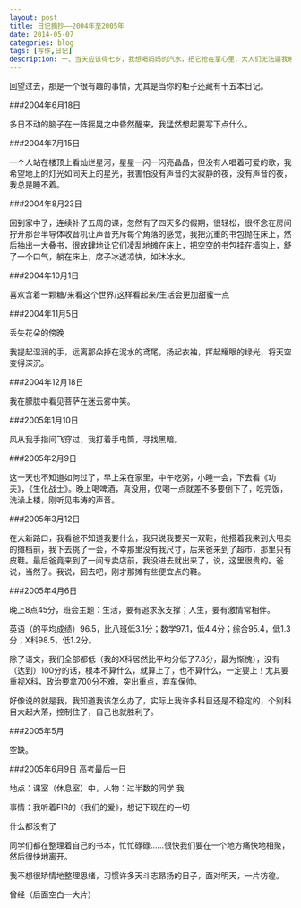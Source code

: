 ```yaml
---
layout: post
title: 日记摘抄——2004年至2005年
date: 2014-05-07
categories: blog
tags: [写作,日记]
description: 一、当天应该得七岁，我想喝妈妈的汽水，把它抢在掌心里，大人们无法逼我睡。二、一闪一闪小星星，开开心心的唱诗，但为何一毕业才知，一世我也要考试。——杨千嬅《小星星》
---
```



回望过去，那是一个很有趣的事情，尤其是当你的柜子还藏有十五本日记。

###2004年6月18日

多日不动的脑子在一阵摇晃之中昏然醒来，我猛然想起要写下点什么。

###2004年7月15日

一个人站在楼顶上看灿烂星河，星星一闪一闪亮晶晶，但没有人唱着可爱的歌，我希望地上的灯光如同天上的星光，我害怕没有声音的太寂静的夜，没有声音的夜，我总是睡不着。

###2004年8月23日

回到家中了，连续补了五周的课，忽然有了四天多的假期，很轻松，很怀念在房间拧开那台半导体收音机让声音充斥每个角落的感觉，我把沉重的书包抛在床上，然后抽出一大叠书，很放肆地让它们凌乱地摊在床上，把空空的书包挂在墙钩上，舒了一个口气，躺在床上，席子冰透凉快，如沐冰水。

###2004年10月1日

喜欢含着一颗糖/来看这个世界/这样看起来/生活会更加甜蜜一点

###2004年11月5日

丢失花朵的傍晚

我提起湿润的手，远离那朵掉在泥水的鸢尾，扬起衣袖，挥起耀眼的绿光，将天空变得深沉。

###2004年12月18日

我在朦胧中看见菩萨在迷云雾中笑。

###2005年1月10日

风从我手指间飞穿过，我打着手电筒，寻找黑暗。

###2005年2月9日

这一天也不知道如何过了，早上呆在家里，中午吃粥，小睡一会，下去看《功夫》，《生化战士》。晚上喝啤酒，真没用，仅喝一点就差不多要倒下了，吃完饭，洗澡上楼，刚听见韦涛的声音。

###2005年3月12日

在大新路口，我看爸不知道我要什么，我只说我要买一双鞋，他搭着我来到大甩卖的摊档前，我下去挑了一会，不幸那里没有我尺寸，后来爸来到了超市，那里只有皮鞋。最后爸竟来到了一间专卖店前，我没进去就出来了，说，这里很贵的。爸说，当然了。我说，回去吧，刚才那摊有些便宜点的鞋。

###2005年4月6日

晚上8点45分，班会主题：生活，要有追求永支撑；人生，要有激情常相伴。

英语（的平均成绩）96.5，比八班低3.1分；数学97.1，低4.4分；综合95.4，低1.3分；X科98.5，低1.2分。

除了语文，我们全部都低（我的X科居然比平均分低了7.8分，最为惭愧），没有（达到）100分的话，根本不算什么，就算上了，也不算什么，一定要上！尤其要重视X科，政治要拿700分不难，突出重点，弃车保帅。

好像说的就是我，我知道我该怎么办了，实际上我许多科目还是不稳定的，个别科目大起大落，控制住了，自己也就胜利了。

###2005年5月

空缺。

###2005年6月9日  高考最后一日

地点：课室（休息室）中，人物：过半数的同学 我

事情：我听着FIR的《我们的爱》，想记下现在的一切

什么都没有了

同学们都在整理着自己的书本，忙忙碌碌……很快我们要在一个地方痛快地相聚，然后很快地离开。

我不想很矫情地整理思绪，习惯许多天斗志昂扬的日子，面对明天，一片彷徨。

曾经（后面空白一大片）


